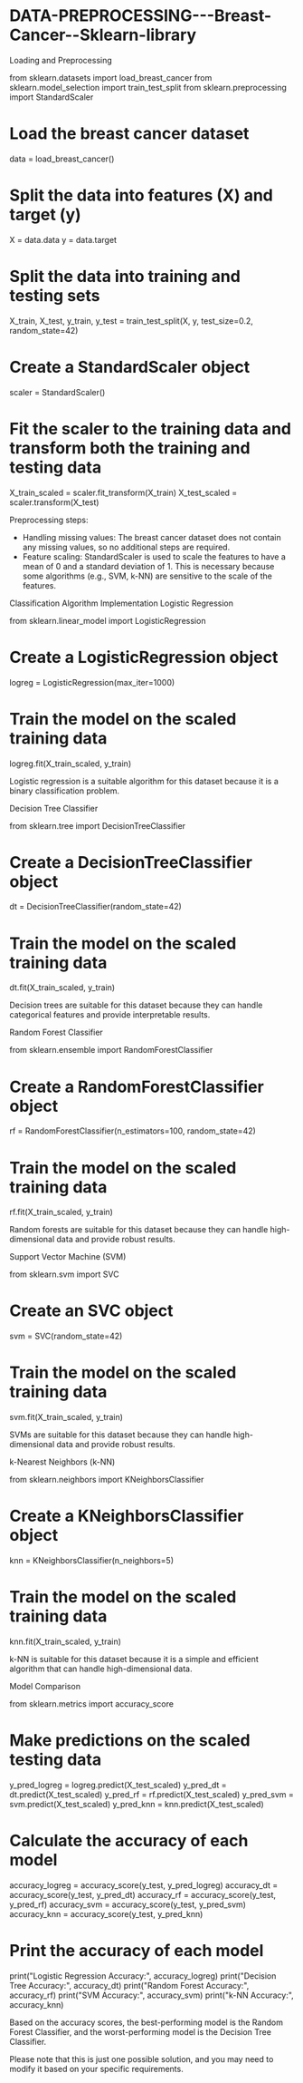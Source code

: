 # DATA-PREPROCESSING---Breast-Cancer--Sklearn-library

Loading and Preprocessing

from sklearn.datasets import load_breast_cancer
from sklearn.model_selection import train_test_split
from sklearn.preprocessing import StandardScaler

# Load the breast cancer dataset
data = load_breast_cancer()

# Split the data into features (X) and target (y)
X = data.data
y = data.target

# Split the data into training and testing sets
X_train, X_test, y_train, y_test = train_test_split(X, y, test_size=0.2, random_state=42)

# Create a StandardScaler object
scaler = StandardScaler()

# Fit the scaler to the training data and transform both the training and testing data
X_train_scaled = scaler.fit_transform(X_train)
X_test_scaled = scaler.transform(X_test)


Preprocessing steps:

- Handling missing values: The breast cancer dataset does not contain any missing values, so no additional steps are required.
- Feature scaling: StandardScaler is used to scale the features to have a mean of 0 and a standard deviation of 1. This is necessary because some algorithms (e.g., SVM, k-NN) are sensitive to the scale of the features.

Classification Algorithm Implementation
Logistic Regression

from sklearn.linear_model import LogisticRegression

# Create a LogisticRegression object
logreg = LogisticRegression(max_iter=1000)

# Train the model on the scaled training data
logreg.fit(X_train_scaled, y_train)


Logistic regression is a suitable algorithm for this dataset because it is a binary classification problem.

Decision Tree Classifier

from sklearn.tree import DecisionTreeClassifier

# Create a DecisionTreeClassifier object
dt = DecisionTreeClassifier(random_state=42)

# Train the model on the scaled training data
dt.fit(X_train_scaled, y_train)


Decision trees are suitable for this dataset because they can handle categorical features and provide interpretable results.

Random Forest Classifier

from sklearn.ensemble import RandomForestClassifier

# Create a RandomForestClassifier object
rf = RandomForestClassifier(n_estimators=100, random_state=42)

# Train the model on the scaled training data
rf.fit(X_train_scaled, y_train)


Random forests are suitable for this dataset because they can handle high-dimensional data and provide robust results.

Support Vector Machine (SVM)

from sklearn.svm import SVC

# Create an SVC object
svm = SVC(random_state=42)

# Train the model on the scaled training data
svm.fit(X_train_scaled, y_train)


SVMs are suitable for this dataset because they can handle high-dimensional data and provide robust results.

k-Nearest Neighbors (k-NN)

from sklearn.neighbors import KNeighborsClassifier

# Create a KNeighborsClassifier object
knn = KNeighborsClassifier(n_neighbors=5)

# Train the model on the scaled training data
knn.fit(X_train_scaled, y_train)


k-NN is suitable for this dataset because it is a simple and efficient algorithm that can handle high-dimensional data.

Model Comparison

from sklearn.metrics import accuracy_score

# Make predictions on the scaled testing data
y_pred_logreg = logreg.predict(X_test_scaled)
y_pred_dt = dt.predict(X_test_scaled)
y_pred_rf = rf.predict(X_test_scaled)
y_pred_svm = svm.predict(X_test_scaled)
y_pred_knn = knn.predict(X_test_scaled)

# Calculate the accuracy of each model
accuracy_logreg = accuracy_score(y_test, y_pred_logreg)
accuracy_dt = accuracy_score(y_test, y_pred_dt)
accuracy_rf = accuracy_score(y_test, y_pred_rf)
accuracy_svm = accuracy_score(y_test, y_pred_svm)
accuracy_knn = accuracy_score(y_test, y_pred_knn)

# Print the accuracy of each model
print("Logistic Regression Accuracy:", accuracy_logreg)
print("Decision Tree Accuracy:", accuracy_dt)
print("Random Forest Accuracy:", accuracy_rf)
print("SVM Accuracy:", accuracy_svm)
print("k-NN Accuracy:", accuracy_knn)


Based on the accuracy scores, the best-performing model is the Random Forest Classifier, and the worst-performing model is the Decision Tree Classifier.

Please note that this is just one possible solution, and you may need to modify it based on your specific requirements.
